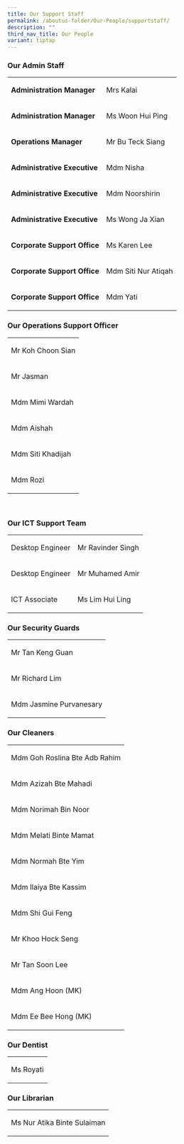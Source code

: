 ```yaml
---
title: Our Support Staff
permalink: /aboutus-folder/Our-People/supportstaff/
description: ""
third_nav_title: Our People
variant: tiptap
---
```

<h3>Our Admin Staff</h3>
<table style="minWidth: 50px">
<colgroup>
<col>
<col>
</colgroup>
<tbody>
<tr>
<td rowspan="1" colspan="1">
<p><strong>Administration Manager</strong>
</p>
</td>
<td rowspan="1" colspan="1">
<p>Mrs Kalai</p>
</td>
</tr>
<tr>
<td rowspan="1" colspan="1">
<p><strong>Administration Manager</strong>
</p>
</td>
<td rowspan="1" colspan="1">
<p>Ms Woon Hui Ping</p>
</td>
</tr>
<tr>
<td rowspan="1" colspan="1">
<p><strong>Operations Manager</strong>
</p>
</td>
<td rowspan="1" colspan="1">
<p>Mr Bu Teck Siang</p>
</td>
</tr>
<tr>
<td rowspan="1" colspan="1">
<p><strong>Administrative Executive</strong>
</p>
</td>
<td rowspan="1" colspan="1">
<p>Mdm Nisha</p>
</td>
</tr>
<tr>
<td rowspan="1" colspan="1">
<p><strong>Administrative Executive</strong>
</p>
</td>
<td rowspan="1" colspan="1">
<p>Mdm Noorshirin</p>
</td>
</tr>
<tr>
<td rowspan="1" colspan="1">
<p><strong>Administrative Executive</strong>
</p>
</td>
<td rowspan="1" colspan="1">
<p>Ms Wong Ja Xian</p>
</td>
</tr>
<tr>
<td rowspan="1" colspan="1">
<p><strong>Corporate Support Office</strong>
</p>
</td>
<td rowspan="1" colspan="1">
<p>Ms Karen Lee</p>
</td>
</tr>
<tr>
<td rowspan="1" colspan="1">
<p><strong>Corporate Support Office</strong>
</p>
</td>
<td rowspan="1" colspan="1">
<p>Mdm Siti Nur Atiqah</p>
</td>
</tr>
<tr>
<td rowspan="1" colspan="1">
<p><strong>Corporate Support Office</strong>
</p>
</td>
<td rowspan="1" colspan="1">
<p>Mdm Yati</p>
</td>
</tr>
</tbody>
</table>
<p></p>
<h3>Our Operations Support Officer</h3>
<table style="minWidth: 25px">
<colgroup>
<col>
</colgroup>
<tbody>
<tr>
<td rowspan="1" colspan="1">
<p>Mr Koh Choon Sian</p>
</td>
</tr>
<tr>
<td rowspan="1" colspan="1">
<p>Mr Jasman</p>
</td>
</tr>
<tr>
<td rowspan="1" colspan="1">
<p>Mdm Mimi Wardah</p>
</td>
</tr>
<tr>
<td rowspan="1" colspan="1">
<p>Mdm Aishah</p>
</td>
</tr>
<tr>
<td rowspan="1" colspan="1">
<p>Mdm Siti Khadijah</p>
</td>
</tr>
<tr>
<td rowspan="1" colspan="1">
<p>Mdm Rozi</p>
</td>
</tr>
</tbody>
</table>
<p>
<br>
</p>
<h3>Our ICT Support Team</h3>
<table style="minWidth: 50px">
<colgroup>
<col>
<col>
</colgroup>
<tbody>
<tr>
<td rowspan="1" colspan="1">
<p>Desktop Engineer</p>
</td>
<td rowspan="1" colspan="1">
<p>Mr Ravinder Singh</p>
</td>
</tr>
<tr>
<td rowspan="1" colspan="1">
<p>Desktop Engineer</p>
</td>
<td rowspan="1" colspan="1">
<p>Mr Muhamed Amir</p>
</td>
</tr>
<tr>
<td rowspan="1" colspan="1">
<p>ICT Associate</p>
</td>
<td rowspan="1" colspan="1">
<p>Ms Lim Hui Ling</p>
</td>
</tr>
</tbody>
</table>
<p></p>
<h3>Our Security Guards</h3>
<table style="minWidth: 25px">
<colgroup>
<col>
</colgroup>
<tbody>
<tr>
<td rowspan="1" colspan="1">
<p>Mr Tan Keng Guan</p>
</td>
</tr>
<tr>
<td rowspan="1" colspan="1">
<p>Mr Richard Lim</p>
</td>
</tr>
<tr>
<td rowspan="1" colspan="1">
<p>Mdm Jasmine Purvanesary</p>
</td>
</tr>
</tbody>
</table>
<p></p>
<h3>Our Cleaners</h3>
<table style="minWidth: 25px">
<colgroup>
<col>
</colgroup>
<tbody>
<tr>
<td rowspan="1" colspan="1">
<p>Mdm Goh Roslina Bte Adb Rahim</p>
</td>
</tr>
<tr>
<td rowspan="1" colspan="1">
<p>Mdm Azizah Bte Mahadi</p>
</td>
</tr>
<tr>
<td rowspan="1" colspan="1">
<p>Mdm Norimah Bin Noor</p>
</td>
</tr>
<tr>
<td rowspan="1" colspan="1">
<p>Mdm Melati Binte Mamat</p>
</td>
</tr>
<tr>
<td rowspan="1" colspan="1">
<p>Mdm Normah Bte Yim</p>
</td>
</tr>
<tr>
<td rowspan="1" colspan="1">
<p>Mdm Ilaiya Bte Kassim</p>
</td>
</tr>
<tr>
<td rowspan="1" colspan="1">
<p>Mdm Shi Gui Feng</p>
</td>
</tr>
<tr>
<td rowspan="1" colspan="1">
<p>Mr Khoo Hock Seng</p>
</td>
</tr>
<tr>
<td rowspan="1" colspan="1">
<p>Mr Tan Soon Lee</p>
</td>
</tr>
<tr>
<td rowspan="1" colspan="1">
<p>Mdm Ang Hoon (MK)</p>
</td>
</tr>
<tr>
<td rowspan="1" colspan="1">
<p>Mdm Ee Bee Hong (MK)</p>
</td>
</tr>
</tbody>
</table>
<p></p>
<h3>Our Dentist</h3>
<table style="minWidth: 25px">
<colgroup>
<col>
</colgroup>
<tbody>
<tr>
<td rowspan="1" colspan="1">
<p>Ms Royati</p>
</td>
</tr>
</tbody>
</table>
<h3>Our Librarian</h3>
<table style="minWidth: 25px">
<colgroup>
<col>
</colgroup>
<tbody>
<tr>
<td rowspan="1" colspan="1">
<p>Ms Nur Atika Binte Sulaiman</p>
</td>
</tr>
</tbody>
</table>
<p></p>